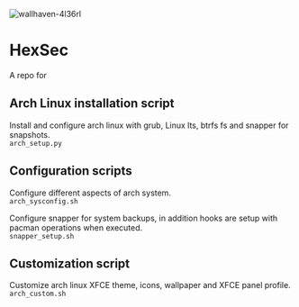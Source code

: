 ![wallhaven-4l36rl](https://github.com/0xd3d5ec/HexSec/assets/23657222/45e502b2-ba2d-4d82-b7ad-3db4c2177b32)
# HexSec
A repo for 

## Arch Linux installation script
Install and configure arch linux with grub, Linux lts, btrfs fs and snapper for snapshots.</br>
<code>arch_setup.py</code>

## Configuration scripts
Configure different aspects of arch system.<br>
<code>arch_sysconfig.sh</code>

Configure snapper for system backups, in addition hooks are setup with pacman operations when executed.<br>
<code>snapper_setup.sh</code>

## Customization script
Customize arch linux XFCE theme, icons, wallpaper and XFCE panel profile.<br>
<code>arch_custom.sh</code>
